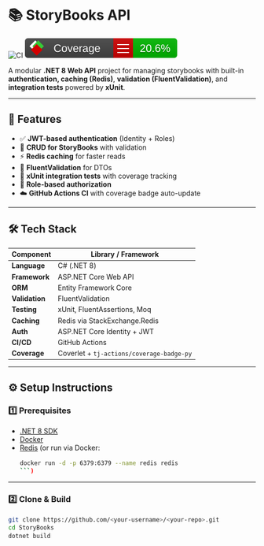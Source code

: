 # 📚 StoryBooks API

![CI](https://github.com/umaima-asad/StoryBooks-Dotnet-Training/actions/workflows/coverage-badge.yml/badge.svg?branch=main)
![Coverage](./coverage-report/badge_linecoverage.svg)

A modular **.NET 8 Web API** project for managing storybooks with built-in **authentication, caching (Redis)**, **validation (FluentValidation)**, and **integration tests** powered by **xUnit**.  

---

## 🚀 Features

- ✅ **JWT-based authentication** (Identity + Roles)
- 📘 **CRUD for StoryBooks** with validation
- ⚡ **Redis caching** for faster reads
- 🧩 **FluentValidation** for DTOs
- 🧪 **xUnit integration tests** with coverage tracking
- 🔐 **Role-based authorization**
- ☁️ **GitHub Actions CI** with coverage badge auto-update

---

## 🛠️ Tech Stack

| Component | Library / Framework |
|------------|--------------------|
| **Language** | C# (.NET 8) |
| **Framework** | ASP.NET Core Web API |
| **ORM** | Entity Framework Core |
| **Validation** | FluentValidation |
| **Testing** | xUnit, FluentAssertions, Moq |
| **Caching** | Redis via StackExchange.Redis |
| **Auth** | ASP.NET Core Identity + JWT |
| **CI/CD** | GitHub Actions |
| **Coverage** | Coverlet + `tj-actions/coverage-badge-py` |

---

## ⚙️ Setup Instructions

### 1️⃣ Prerequisites

- [.NET 8 SDK](https://dotnet.microsoft.com/download/dotnet/8.0)
- [Docker](https://www.docker.com/)
- [Redis](https://redis.io/download) (or run via Docker:  
  ```bash
  docker run -d -p 6379:6379 --name redis redis
  ```)

---

### 2️⃣ Clone & Build

```bash
git clone https://github.com/<your-username>/<your-repo>.git
cd StoryBooks
dotnet build

